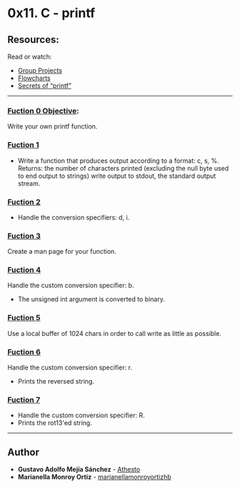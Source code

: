 # 0x11. C - printf

## Resources:
Read or watch:
* [Group Projects](https://intranet.hbtn.io/concepts/111)
* [Flowcharts](https://intranet.hbtn.io/concepts/130)
* [Secrets of “printf”](https://www.cypress.com/file/54761/download)

---
### [Fuction 0 Objective]():
Write your own printf function. 


### [Fuction 1]()
* Write a function that produces output according to a format: c, s, %. Returns: the number of characters printed (excluding the null byte used to end output to strings) write output to stdout, the standard output stream.


### [Fuction 2]()
* Handle the conversion specifiers: d, i.


### [Fuction 3]()
Create a man page for your function. 

### [Fuction 4]()
Handle the custom conversion specifier: b.
* The unsigned int argument is converted to binary.

### [Fuction 5]()
Use a local buffer of 1024 chars in order to call write as little as possible.


### [Fuction 6]()
Handle the custom conversion specifier: r.
* Prints the reversed string.


### [Fuction 7]()
* Handle the custom conversion specifier: R.
* Prints the rot13'ed string.
---

## Author
* **Gustavo Adolfo Mejía Sánchez** - [Athesto](https://github.com/Athesto)
* **Marianella Monroy Ortiz** - [marianellamonroyortizhb](https://github.com/marianellamonroyortizhb)

